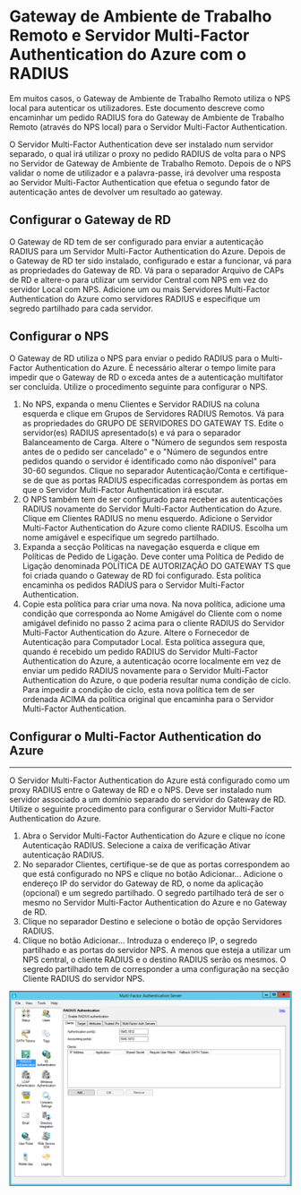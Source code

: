 <properties 
    pageTitle="Gateway de Ambiente de Trabalho Remoto e Servidor Multi-Factor Authentication do Azure com o RADIUS"
    description="Esta é a página do Multi-Factor Authentication do Azure que irá ajudar a implementar o Gateway de Ambiente de Trabalho Remoto (RD) e o Servidor Multi-Factor Authentication do Azure com o RADIUS."
    services="multi-factor-authentication"
    documentationCenter=""
    authors="kgremban"
    manager="femila"
    editor="curtand"/>

<tags
    ms.service="multi-factor-authentication"
    ms.workload="identity"
    ms.tgt_pltfrm="na"
    ms.devlang="na"
    ms.topic="get-started-article"
    ms.date="08/15/2016"
    ms.author="kgremban"/>


# Gateway de Ambiente de Trabalho Remoto e Servidor Multi-Factor Authentication do Azure com o RADIUS

Em muitos casos, o Gateway de Ambiente de Trabalho Remoto utiliza o NPS local para autenticar os utilizadores. Este documento descreve como encaminhar um pedido RADIUS fora do Gateway de Ambiente de Trabalho Remoto (através do NPS local) para o Servidor Multi-Factor Authentication.

O Servidor Multi-Factor Authentication deve ser instalado num servidor separado, o qual irá utilizar o proxy no pedido RADIUS de volta para o NPS no Servidor de Gateway de Ambiente de Trabalho Remoto. Depois de o NPS validar o nome de utilizador e a palavra-passe, irá devolver uma resposta ao Servidor Multi-Factor Authentication que efetua o segundo fator de autenticação antes de devolver um resultado ao gateway.





## Configurar o Gateway de RD

O Gateway de RD tem de ser configurado para enviar a autenticação RADIUS para um Servidor Multi-Factor Authentication do Azure. Depois de o Gateway de RD ter sido instalado, configurado e estar a funcionar, vá para as propriedades do Gateway de RD. Vá para o separador Arquivo de CAPs de RD e altere-o para utilizar um servidor Central com NPS em vez do servidor Local com NPS. Adicione um ou mais Servidores Multi-Factor Authentication do Azure como servidores RADIUS e especifique um segredo partilhado para cada servidor.





## Configurar o NPS

O Gateway de RD utiliza o NPS para enviar o pedido RADIUS para o Multi-Factor Authentication do Azure. É necessário alterar o tempo limite para impedir que o Gateway de RD o exceda antes de a autenticação multifator ser concluída. Utilize o procedimento seguinte para configurar o NPS.

1. No NPS, expanda o menu Clientes e Servidor RADIUS na coluna esquerda e clique em Grupos de Servidores RADIUS Remotos. Vá para as propriedades do GRUPO DE SERVIDORES DO GATEWAY TS. Edite o servidor(es) RADIUS apresentado(s) e vá para o separador Balanceamento de Carga. Altere o "Número de segundos sem resposta antes de o pedido ser cancelado" e o "Número de segundos entre pedidos quando o servidor é identificado como não disponível" para 30-60 segundos. Clique no separador Autenticação/Conta e certifique-se de que as portas RADIUS especificadas correspondem às portas em que o Servidor Multi-Factor Authentication irá escutar.
2. O NPS também tem de ser configurado para receber as autenticações RADIUS novamente do Servidor Multi-Factor Authentication do Azure. Clique em Clientes RADIUS no menu esquerdo. Adicione o Servidor Multi-Factor Authentication do Azure como cliente RADIUS. Escolha um nome amigável e especifique um segredo partilhado.
3. Expanda a secção Políticas na navegação esquerda e clique em Políticas de Pedido de Ligação. Deve conter uma Política de Pedido de Ligação denominada POLÍTICA DE AUTORIZAÇÃO DO GATEWAY TS que foi criada quando o Gateway de RD foi configurado. Esta política encaminha os pedidos RADIUS para o Servidor Multi-Factor Authentication.
4. Copie esta política para criar uma nova. Na nova política, adicione uma condição que corresponda ao Nome Amigável do Cliente com o nome amigável definido no passo 2 acima para o cliente RADIUS do Servidor Multi-Factor Authentication do Azure. Altere o Fornecedor de Autenticação para Computador Local. Esta política assegura que, quando é recebido um pedido RADIUS do Servidor Multi-Factor Authentication do Azure, a autenticação ocorre localmente em vez de enviar um pedido RADIUS novamente para o Servidor Multi-Factor Authentication do Azure, o que poderia resultar numa condição de ciclo. Para impedir a condição de ciclo, esta nova política tem de ser ordenada ACIMA da política original que encaminha para o Servidor Multi-Factor Authentication.

## Configurar o Multi-Factor Authentication do Azure


--------------------------------------------------------------------------------



O Servidor Multi-Factor Authentication do Azure está configurado como um proxy RADIUS entre o Gateway de RD e o NPS.  Deve ser instalado num servidor associado a um domínio separado do servidor do Gateway de RD. Utilize o seguinte procedimento para configurar o Servidor Multi-Factor Authentication do Azure.

1. Abra o Servidor Multi-Factor Authentication do Azure e clique no ícone Autenticação RADIUS. Selecione a caixa de verificação Ativar autenticação RADIUS.
2. No separador Clientes, certifique-se de que as portas correspondem ao que está configurado no NPS e clique no botão Adicionar... Adicione o endereço IP do servidor do Gateway de RD, o nome da aplicação (opcional) e um segredo partilhado. O segredo partilhado terá de ser o mesmo no Servidor Multi-Factor Authentication do Azure e no Gateway de RD.
3. Clique no separador Destino e selecione o botão de opção Servidores RADIUS.
4. Clique no botão Adicionar... Introduza o endereço IP, o segredo partilhado e as portas do servidor NPS. A menos que esteja a utilizar um NPS central, o cliente RADIUS e o destino RADIUS serão os mesmos. O segredo partilhado tem de corresponder a uma configuração na secção Cliente RADIUS do servidor NPS.

![Autenticação Radius](./media/multi-factor-authentication-get-started-server-rdg/radius.png)



<!--HONumber=Sep16_HO3-->


